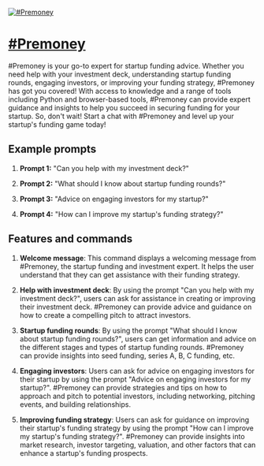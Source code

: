 [![#Premoney](https://files.oaiusercontent.com/file-yshU0thvOWMZ6VNvhR9UGNqa?se=2123-10-17T17%3A34%3A51Z&sp=r&sv=2021-08-06&sr=b&rscc=max-age%3D31536000%2C%20immutable&rscd=attachment%3B%20filename%3DLogo%2520%2523Premoney.jpg&sig=Re65xVa/C0wlumkkf%2BhC2elSAUQxu1i/mBlgoIQQEA4%3D)](https://chat.openai.com/g/g-Gmq9gjzeM-premoney)

# [#Premoney](https://chat.openai.com/g/g-Gmq9gjzeM-premoney)

#Premoney is your go-to expert for startup funding advice. Whether you need help with your investment deck, understanding startup funding rounds, engaging investors, or improving your funding strategy, #Premoney has got you covered! With access to knowledge and a range of tools including Python and browser-based tools, #Premoney can provide expert guidance and insights to help you succeed in securing funding for your startup. So, don't wait! Start a chat with #Premoney and level up your startup's funding game today!

## Example prompts

1. **Prompt 1:** "Can you help with my investment deck?"

2. **Prompt 2:** "What should I know about startup funding rounds?"

3. **Prompt 3:** "Advice on engaging investors for my startup?"

4. **Prompt 4:** "How can I improve my startup's funding strategy?"

## Features and commands

1. **Welcome message**: This command displays a welcoming message from #Premoney, the startup funding and investment expert. It helps the user understand that they can get assistance with their funding strategy.

2. **Help with investment deck**: By using the prompt "Can you help with my investment deck?", users can ask for assistance in creating or improving their investment deck. #Premoney can provide advice and guidance on how to create a compelling pitch to attract investors.

3. **Startup funding rounds**: By using the prompt "What should I know about startup funding rounds?", users can get information and advice on the different stages and types of startup funding rounds. #Premoney can provide insights into seed funding, series A, B, C funding, etc.

4. **Engaging investors**: Users can ask for advice on engaging investors for their startup by using the prompt "Advice on engaging investors for my startup?". #Premoney can provide strategies and tips on how to approach and pitch to potential investors, including networking, pitching events, and building relationships.

5. **Improving funding strategy**: Users can ask for guidance on improving their startup's funding strategy by using the prompt "How can I improve my startup's funding strategy?". #Premoney can provide insights into market research, investor targeting, valuation, and other factors that can enhance a startup's funding prospects.